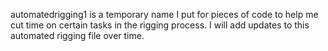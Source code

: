 automatedrigging1 is a temporary name I put for pieces of code to help me cut time on certain tasks in the rigging process. I will add updates to this automated rigging file over time.  

